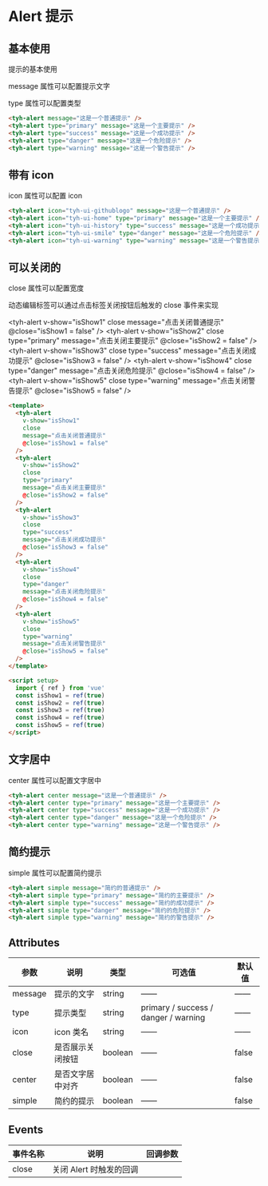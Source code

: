 # Alert 提示

## 基本使用

提示的基本使用

message 属性可以配置提示文字

type 属性可以配置类型

<tyh-alert message="这是一个普通提示" />
<tyh-alert type="primary" message="这是一个主要提示" />
<tyh-alert type="success" message="这是一个成功提示" />
<tyh-alert type="danger" message="这是一个危险提示" />
<tyh-alert type="warning" message="这是一个警告提示" />

```html
<tyh-alert message="这是一个普通提示" />
<tyh-alert type="primary" message="这是一个主要提示" />
<tyh-alert type="success" message="这是一个成功提示" />
<tyh-alert type="danger" message="这是一个危险提示" />
<tyh-alert type="warning" message="这是一个警告提示" />
```

## 带有 icon

icon 属性可以配置 icon
<tyh-alert icon="tyh-ui-githublogo" message="这是一个普通提示" />
<tyh-alert icon="tyh-ui-home" type="primary" message="这是一个主要提示" />
<tyh-alert icon="tyh-ui-history" type="success" message="这是一个成功提示" />
<tyh-alert icon="tyh-ui-smile" type="danger" message="这是一个危险提示" />
<tyh-alert icon="tyh-ui-warning" type="warning" message="这是一个警告提示" />

```html
<tyh-alert icon="tyh-ui-githublogo" message="这是一个普通提示" />
<tyh-alert icon="tyh-ui-home" type="primary" message="这是一个主要提示" />
<tyh-alert icon="tyh-ui-history" type="success" message="这是一个成功提示" />
<tyh-alert icon="tyh-ui-smile" type="danger" message="这是一个危险提示" />
<tyh-alert icon="tyh-ui-warning" type="warning" message="这是一个警告提示" />
```

## 可以关闭的

close 属性可以配置宽度

动态编辑标签可以通过点击标签关闭按钮后触发的 close 事件来实现

<tyh-alert
v-show="isShow1"
close
message="点击关闭普通提示"
@close="isShow1 = false"
/>
<tyh-alert
v-show="isShow2"
close
type="primary"
message="点击关闭主要提示"
@close="isShow2 = false"
/>
<tyh-alert
v-show="isShow3"
close
type="success"
message="点击关闭成功提示"
@close="isShow3 = false"
/>
<tyh-alert
v-show="isShow4"
close
type="danger"
message="点击关闭危险提示"
@close="isShow4 = false"
/>
<tyh-alert
v-show="isShow5"
close
type="warning"
message="点击关闭警告提示"
@close="isShow5 = false"
/>

```html
<template>
  <tyh-alert
    v-show="isShow1"
    close
    message="点击关闭普通提示"
    @close="isShow1 = false"
  />
  <tyh-alert
    v-show="isShow2"
    close
    type="primary"
    message="点击关闭主要提示"
    @close="isShow2 = false"
  />
  <tyh-alert
    v-show="isShow3"
    close
    type="success"
    message="点击关闭成功提示"
    @close="isShow3 = false"
  />
  <tyh-alert
    v-show="isShow4"
    close
    type="danger"
    message="点击关闭危险提示"
    @close="isShow4 = false"
  />
  <tyh-alert
    v-show="isShow5"
    close
    type="warning"
    message="点击关闭警告提示"
    @close="isShow5 = false"
  />
</template>

<script setup>
  import { ref } from 'vue'
  const isShow1 = ref(true)
  const isShow2 = ref(true)
  const isShow3 = ref(true)
  const isShow4 = ref(true)
  const isShow5 = ref(true)
</script>
```

## 文字居中

center 属性可以配置文字居中

<tyh-alert center message="这是一个普通提示" />
<tyh-alert center type="primary" message="这是一个主要提示" />
<tyh-alert center type="success" message="这是一个成功提示" />
<tyh-alert center type="danger" message="这是一个危险提示" />
<tyh-alert center type="warning" message="这是一个警告提示" />

```html
<tyh-alert center message="这是一个普通提示" />
<tyh-alert center type="primary" message="这是一个主要提示" />
<tyh-alert center type="success" message="这是一个成功提示" />
<tyh-alert center type="danger" message="这是一个危险提示" />
<tyh-alert center type="warning" message="这是一个警告提示" />
```

## 简约提示

simple 属性可以配置简约提示

<tyh-alert simple message="简约的普通提示" />
<tyh-alert simple type="primary" message="简约的主要提示" />
<tyh-alert simple type="success" message="简约的成功提示" />
<tyh-alert simple type="danger" message="简约的危险提示" />
<tyh-alert simple type="warning" message="简约的警告提示" />

```html
<tyh-alert simple message="简约的普通提示" />
<tyh-alert simple type="primary" message="简约的主要提示" />
<tyh-alert simple type="success" message="简约的成功提示" />
<tyh-alert simple type="danger" message="简约的危险提示" />
<tyh-alert simple type="warning" message="简约的警告提示" />
```

## Attributes

| 参数    | 说明             | 类型    | 可选值                               | 默认值 |
| ------- | ---------------- | ------- | ------------------------------------ | ------ |
| message | 提示的文字       | string  | ——                                   | ——     |
| type    | 提示类型         | string  | primary / success / danger / warning | ——     |
| icon    | icon 类名        | string  | ——                                   | ——     |
| close   | 是否展示关闭按钮 | boolean | ——                                   | false  |
| center  | 是否文字居中对齐 | boolean | ——                                   | false  |
| simple  | 简约的提示       | boolean | ——                                   | false  |

## Events

| 事件名称 | 说明                    | 回调参数 |
| -------- | ----------------------- | -------- |
| close    | 关闭 Alert 时触发的回调 |          |

<script setup>
  import { ref } from 'vue'
  const isShow1 = ref(true)
  const isShow2 = ref(true)
  const isShow3 = ref(true)
  const isShow4 = ref(true)
  const isShow5 = ref(true)
</script>
